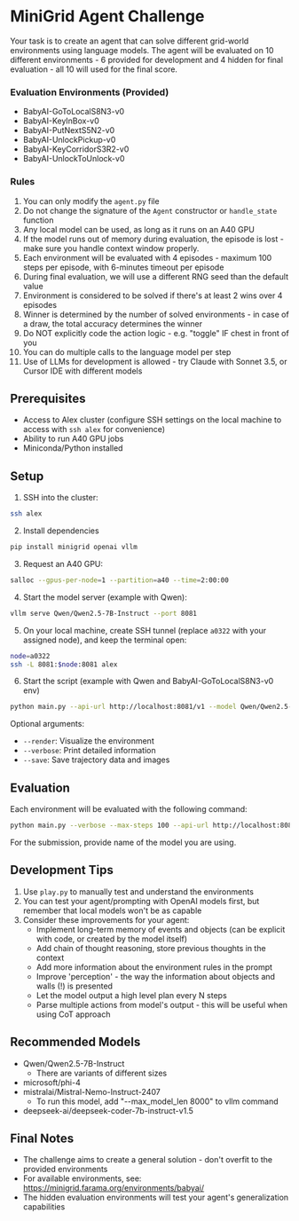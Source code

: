 # MiniGrid Agent Challenge

Your task is to create an agent that can solve different grid-world environments using language models. The agent will be evaluated on 10 different environments - 6 provided for development and 4 hidden for final evaluation - all 10 will used for the final score.

### Evaluation Environments (Provided)

-   BabyAI-GoToLocalS8N3-v0
-   BabyAI-KeyInBox-v0
-   BabyAI-PutNextS5N2-v0
-   BabyAI-UnlockPickup-v0
-   BabyAI-KeyCorridorS3R2-v0
-   BabyAI-UnlockToUnlock-v0

### Rules

1. You can only modify the `agent.py` file
2. Do not change the signature of the `Agent` constructor or `handle_state` function
3. Any local model can be used, as long as it runs on an A40 GPU
4. If the model runs out of memory during evaluation, the episode is lost - make sure you handle context window properly.
5. Each environment will be evaluated with 4 episodes - maximum 100 steps per episode, with 6-minutes timeout per episode
6. During final evaluation, we will use a different RNG seed than the default value
7. Environment is considered to be solved if there's at least 2 wins over 4 episodes
8. Winner is determined by the number of solved environments - in case of a draw, the total accuracy determines the winner
9. Do NOT explicitly code the action logic - e.g. "toggle" IF chest in front of you
10. You can do multiple calls to the language model per step
11. Use of LLMs for development is allowed - try Claude with Sonnet 3.5, or Cursor IDE with different models

## Prerequisites

-   Access to Alex cluster (configure SSH settings on the local machine to access with `ssh alex` for convenience)
-   Ability to run A40 GPU jobs
-   Miniconda/Python installed

## Setup

1. SSH into the cluster:

```bash
ssh alex
```

2. Install dependencies

```bash
pip install minigrid openai vllm
```

3. Request an A40 GPU:

```bash
salloc --gpus-per-node=1 --partition=a40 --time=2:00:00
```

4. Start the model server (example with Qwen):

```bash
vllm serve Qwen/Qwen2.5-7B-Instruct --port 8081
```

5. On your local machine, create SSH tunnel (replace `a0322` with your assigned node), and keep the terminal open:

```bash
node=a0322
ssh -L 8081:$node:8081 alex
```

6. Start the script (example with Qwen and BabyAI-GoToLocalS8N3-v0 env)

```bash
python main.py --api-url http://localhost:8081/v1 --model Qwen/Qwen2.5-7B-Instruct --env BabyAI-GoToLocalS8N3-v0 --render
```

Optional arguments:

-   `--render`: Visualize the environment
-   `--verbose`: Print detailed information
-   `--save`: Save trajectory data and images

## Evaluation

Each environment will be evaluated with the following command:

```bash
python main.py --verbose --max-steps 100 --api-url http://localhost:8081/v1 --save --episodes 4 --timeout 360 --run-id <team_id> --model <model_name> --env <target_env>
```

For the submission, provide name of the model you are using.

## Development Tips

1. Use `play.py` to manually test and understand the environments
2. You can test your agent/prompting with OpenAI models first, but remember that local models won't be as capable
3. Consider these improvements for your agent:
    - Implement long-term memory of events and objects (can be explicit with code, or created by the model itself)
    - Add chain of thought reasoning, store previous thoughts in the context
    - Add more information about the environment rules in the prompt
    - Improve 'perception' - the way the information about objects and walls (!) is presented
    - Let the model output a high level plan every N steps
    - Parse multiple actions from model's output - this will be useful when using CoT approach

## Recommended Models

-   Qwen/Qwen2.5-7B-Instruct
    -   There are variants of different sizes
-   microsoft/phi-4
-   mistralai/Mistral-Nemo-Instruct-2407
    -   To run this model, add "--max_model_len 8000" to vllm command
-   deepseek-ai/deepseek-coder-7b-instruct-v1.5

## Final Notes

-   The challenge aims to create a general solution - don't overfit to the provided environments
-   For available environments, see: https://minigrid.farama.org/environments/babyai/
-   The hidden evaluation environments will test your agent's generalization capabilities

